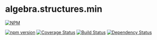 # algebra.structures.min

[![NPM](https://nodei.co/npm/algebra.structures.min.png?downloads=true&downloadRank=true&stars=true)](https://npmjs.com/package/algebra.structures.min)

[![npm version](https://badge.fury.io/js/algebra.structures.min.svg)](http://badge.fury.io/js/algebra.structures.min)
[![Coverage Status](https://coveralls.io/repos/reaganthomas/algebra.structures.min/badge.svg?branch=master&service=github)](https://coveralls.io/github/reaganthomas/algebra.structures.min?branch=master)
[![Build Status](https://travis-ci.org/reaganthomas/algebra.structures.min.svg)](https://travis-ci.org/reaganthomas/algebra.structures.min)
[![Dependency Status](https://david-dm.org/reaganthomas/algebra.structures.min.svg)](https://david-dm.org/reaganthomas/algebra.structures.min)

